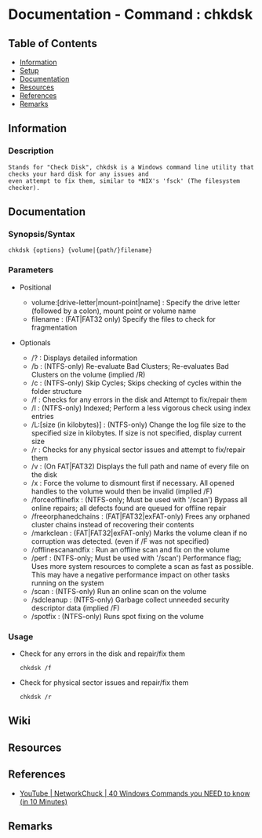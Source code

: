 # Documentation - Command : chkdsk

## Table of Contents
+ [Information](#information)
+ [Setup](#setup)
+ [Documentation](#documentation)
+ [Resources](#resources)
+ [References](#references)
+ [Remarks](#remarks)

## Information

### Description
```
Stands for "Check Disk", chkdsk is a Windows command line utility that checks your hard disk for any issues and 
even attempt to fix them, similar to *NIX's 'fsck' (The filesystem checker).
```

## Documentation

### Synopsis/Syntax
```batchdos
chkdsk {options} {volume|{path/}filename}
```

### Parameters

- Positional
    + volume:[drive-letter|mount-point|name] : Specify the drive letter (followed by a colon), mount point or volume name
    + filename : (FAT|FAT32 only) Specify the files to check for fragmentation

- Optionals
    + /? : Displays detailed information
    + /b : (NTFS-only) Re-evaluate Bad Clusters; Re-evaluates Bad Clusters on the volume (implied /R)
    + /c : (NTFS-only) Skip Cycles; Skips checking of cycles within the folder structure
    + /f : Checks for any errors in the disk and Attempt to fix/repair them
    + /I : (NTFS-only) Indexed; Perform a less vigorous check using index entries
    + /L:[size (in kilobytes)] : (NTFS-only) Change the log file size to the specified size in kilobytes. If size is not specified, display current size
    + /r : Checks for any physical sector issues and attempt to fix/repair them
    + /v : (On FAT|FAT32) Displays the full path and name of every file on the disk
    + /x : Force the volume to dismount first if necessary. All opened handles to the volume would then be invalid (implied /F)
    + /forceofflinefix : (NTFS-only; Must be used with '/scan') Bypass all online repairs; all defects found are queued for offline repair
    + /freeorphanedchains : (FAT|FAT32|exFAT-only) Frees any orphaned cluster chains instead of recovering their contents
    + /markclean : (FAT|FAT32|exFAT-only) Marks the volume clean if no corruption was detected. (even if /F was not specified)
    + /offlinescanandfix : Run an offline scan and fix on the volume
    + /perf : (NTFS-only; Must be used with '/scan') Performance flag; Uses more system resources to complete a scan as fast as possible. This may have a negative performance impact on other tasks running on the system
    + /scan : (NTFS-only) Run an online scan on the volume
    + /sdcleanup : (NTFS-only) Garbage collect unneeded security descriptor data (implied /F)
    + /spotfix : (NTFS-only) Runs spot fixing on the volume

### Usage

- Check for any errors in the disk and repair/fix them
    ```batchdos
    chkdsk /f
    ```

- Check for physical sector issues and repair/fix them
    ```batchdos
    chkdsk /r
    ```

## Wiki

## Resources

## References
+ [YouTube | NetworkChuck | 40 Windows Commands you NEED to know (in 10 Minutes)](https://www.youtube.com/watch?v=Jfvg3CS1X3A)

## Remarks

